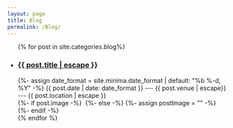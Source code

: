 ```yaml
---
layout: page
title: Blog
permalink: /Blog/
---
```


<ul class="post-list">
  {% for post in site.categories.blog%}
    <li>
        <h3>
          <a class="post-link" href="{{ post.url | relative_url }}">
            {{ post.title | escape }}
          </a>
        </h3>
        {%- assign date_format = site.minima.date_format | default: "%b %-d, %Y" -%}
        <span class="post-meta">{{ post.date | date: date_format }} --- {{ post.venue | escape}} --- {{ post.location | escape }}</span>
        <br />
    {%- if post.image -%}
        <img src="{{- post.image | relative_url -}}" alt="" class="post-image">
    {%- else -%}
        {%- assign postImage = "" -%}
    {%- endif -%}
    </li>
  {% endfor %}
</ul>